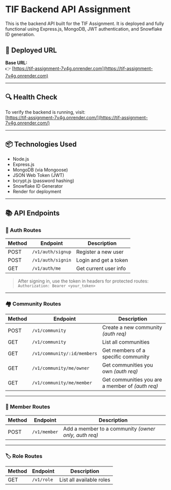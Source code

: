 # TIF Backend API Assignment

This is the backend API built for the TIF Assignment. It is deployed and fully functional using Express.js, MongoDB, JWT authentication, and Snowflake ID generation.

## 🚀 Deployed URL

**Base URL:**  
👉 [https://tif-assignment-7v4g.onrender.com](https://tif-assignment-7v4g.onrender.com)

---

## 🔍 Health Check

To verify the backend is running, visit:  
[https://tif-assignment-7v4g.onrender.com/](https://tif-assignment-7v4g.onrender.com/)

---

## 📦 Technologies Used

- Node.js
- Express.js
- MongoDB (via Mongoose)
- JSON Web Token (JWT)
- bcrypt.js (password hashing)
- Snowflake ID Generator
- Render for deployment

---

## 📚 API Endpoints

### 🔐 Auth Routes

| Method | Endpoint            | Description            |
|--------|---------------------|------------------------|
| POST   | `/v1/auth/signup`   | Register a new user    |
| POST   | `/v1/auth/signin`   | Login and get a token  |
| GET    | `/v1/auth/me`       | Get current user info  |

> After signing in, use the token in headers for protected routes:  
> `Authorization: Bearer <your_token>`

---

### 🏘️ Community Routes

| Method | Endpoint                          | Description                           |
|--------|-----------------------------------|---------------------------------------|
| POST   | `/v1/community`                   | Create a new community *(auth req)*   |
| GET    | `/v1/community`                   | List all communities                  |
| GET    | `/v1/community/:id/members`       | Get members of a specific community   |
| GET    | `/v1/community/me/owner`          | Get communities you own *(auth req)*  |
| GET    | `/v1/community/me/member`         | Get communities you are a member of *(auth req)* |

---

### 👥 Member Routes

| Method | Endpoint      | Description                            |
|--------|---------------|----------------------------------------|
| POST   | `/v1/member`  | Add a member to a community *(owner only, auth req)* |

---

### 🏷️ Role Routes

| Method | Endpoint    | Description                |
|--------|-------------|----------------------------|
| GET    | `/v1/role`  | List all available roles   |



